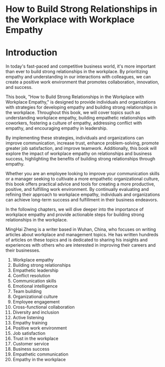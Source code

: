 # How to Build Strong Relationships in the Workplace with Workplace Empathy

# Introduction

In today's fast-paced and competitive business world, it's more important than ever to build strong relationships in the workplace. By prioritizing empathy and understanding in our interactions with colleagues, we can create a positive work environment that promotes collaboration, innovation, and success.

This book, "How to Build Strong Relationships in the Workplace with Workplace Empathy," is designed to provide individuals and organizations with strategies for developing empathy and building strong relationships in the workplace. Throughout this book, we will cover topics such as understanding workplace empathy, building empathetic relationships with coworkers, fostering a culture of empathy, addressing conflict with empathy, and encouraging empathy in leadership.

By implementing these strategies, individuals and organizations can improve communication, increase trust, enhance problem-solving, promote greater job satisfaction, and improve teamwork. Additionally, this book will explore the impact of workplace empathy on relationships and business success, highlighting the benefits of building strong relationships through empathy.

Whether you are an employee looking to improve your communication skills or a manager seeking to cultivate a more empathetic organizational culture, this book offers practical advice and tools for creating a more productive, positive, and fulfilling work environment. By continually evaluating and refining their approach to workplace empathy, individuals and organizations can achieve long-term success and fulfillment in their business endeavors.

In the following chapters, we will dive deeper into the importance of workplace empathy and provide actionable steps for building strong relationships in the workplace.

MingHai Zheng is a writer based in Wuhan, China, who focuses on writing articles about workplace and management topics. He has written hundreds of articles on these topics and is dedicated to sharing his insights and experiences with others who are interested in improving their careers and their businesses.



1. Workplace empathy
2. Building strong relationships
3. Empathetic leadership
4. Conflict resolution
5. Communication skills
6. Emotional intelligence
7. Team building
8. Organizational culture
9. Employee engagement
10. Cross-functional collaboration
11. Diversity and inclusion
12. Active listening
13. Empathy training
14. Positive work environment
15. Job satisfaction
16. Trust in the workplace
17. Customer service
18. Business success
19. Empathetic communication
20. Empathy in the workplace


